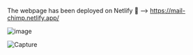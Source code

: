 The webpage has been deployed on Netlify 🔗 --> https://mail-chimp.netlify.app/


![image](https://user-images.githubusercontent.com/43856395/116894760-17f65680-ac3b-11eb-9017-0e02ed94f44c.png)

 ![Capture](https://user-images.githubusercontent.com/43856395/115306729-e7a9b500-a170-11eb-9df9-611aed9528b1.JPG)
